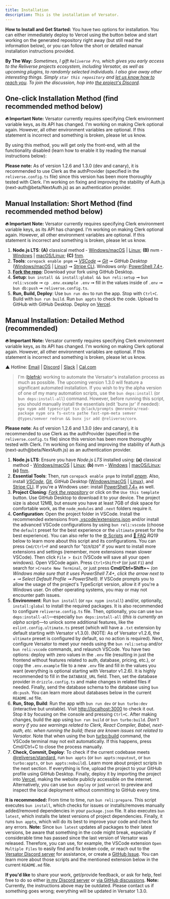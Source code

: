 ```yaml
---
title: Installation
description: This is the installation of Versator.
---
```


<!-- [![Bootstrap Versator with a stack of your choice using the Reliverse CLI](https://github.com/reliverse/cli#readme)] -->

**How to Install and Get Started:** You have two options for installation. You can either immediately deploy to Vercel using the button below and start working on the generated repository right away (but still read the information below), or you can follow the short or detailed manual installation instructions provided.

**By The Way:** *Sometimes, I gift `Reliverse Pro`, which gives you early access to the Reliverse projects ecosystem, including Versator, as well as upcoming plugins, to randomly selected individuals. I also give away other interesting things. Simply `star this repository` and [let us know how to reach you](https://forms.gle/NXZ6QHpwrxh52VA36). To join the discussion, hop into [the project's Discord](https://discord.gg/Pb8uKbwpsJ).*

## One-click Installation Method (**find recommended method below**)

**🔥 Important Note:** Versator currently requires specifying Clerk environment variable keys, as its API has changed. I'm working on making Clerk optional again. However, all other environment variables are optional. If this statement is incorrect and something is broken, please let us know.

By using this method, you will get only the front-end, with all the functionality disabled (learn how to enable it by reading the manual instructions below):

<!-- [![Deploy with Vercel](https://vercel.com/button)](https://vercel.com/new/clone?repository-url=https%3A%2F%2Fgithub.com%2Fblefnk%2Fversator-nextjs-template&project-name=versator&repository-name=my-new-repository-name) -->

**Please note:** As of version 1.2.6 and 1.3.0 (dev and canary), it is recommended to use Clerk as the authProvider (specified in the `reliverse.config.ts` file) since this version has been more thoroughly tested with Clerk. I'm working on fixing and improving the stability of Auth.js (next-auth@beta/NextAuth.js) as an authentication provider.

## Manual Installation: Short Method (**find recommended method below**)

**🔥 Important Note:** Versator currently requires specifying Clerk environment variable keys, as its API has changed. I'm working on making Clerk optional again. However, all other environment variables are optional. If this statement is incorrect and something is broken, please let us know.

1. **Node.js LTS**: **(A)** classical method - [Windows/macOS](https://nodejs.org) | [Linux](https://youtu.be/NS3aTgKztis); **(B)** nvm - [Windows](https://github.com/coreybutler/nvm-windows?tab=readme-ov-file#install-nvm-windows) | [macOS/Linux](https://github.com/nvm-sh/nvm?tab=readme-ov-file#installing-and-updating); **(C)** [fnm](https://github.com/Schniz/fnm#readme).
2. **Tools**: `corepack enable pnpm` ➞ [*VSCode*](https://code.visualstudio.com) ➞ [*Git*](https://learn.microsoft.com/en-us/devops/develop/git/install-and-set-up-git) ➞ *GitHub Desktop* ([Windows/macOS](https://desktop.github.com) | [Linux](https://dev.to/rahedmir/is-github-desktop-available-for-gnu-linux-4a69)) ➞ [Stripe CLI](https://docs.stripe.com/stripe-cli). Windows only: [PowerShell 7.4+](https://learn.microsoft.com/en-us/powershell/scripting/install/installing-powershell-on-windows?view=powershell-7.4#installing-the-msi-package).
3. **[Fork the repo](https://github.com/blefnk/versator/fork)**: Download your fork using GitHub Desktop.
4. **Setup**: `bun install && install:global && bun reli:setup` ➞ `bun reli:vscode` ➞ `cp .env.example .env` ➞ fill in the values inside of `.env` ➞ `bun db:push` ➞ `reliverse.config.ts`.
5. **Run, Build, Deploy**: Use `bun run dev` to run the app. Stop with `Ctrl+C`. Build with `bun run build`. Run `bun appts` to check the code. Upload to GitHub with GitHub Desktop. Deploy on [Vercel](https://vercel.com/new).

## Manual Installation: Detailed Method (recommended)

**🔥 Important Note:** Versator currently requires specifying Clerk environment variable keys, as its API has changed. I'm working on making Clerk optional again. However, all other environment variables are optional. If this statement is incorrect and something is broken, please let us know.

▲ Hotline: [Email](mailto:blefnk@gmail.com) | [Discord](https://discord.gg/Pb8uKbwpsJ) | [Slack](https://join.slack.com/t/reliverse/shared_invite/zt-2mq703yro-hKnLmsgbIQul0wX~gLxRPA) | [Cal.com](https://cal.com/blefnk/reliverse)

> I'm ([blefnk](https://github.com/blefnk)) working to automate the Versator's installation process as much as possible. The upcoming version 1.3.0 will feature a significant automated installation. If you wish to try the alpha version of one of my many automation scripts, use the `bun deps:install` (or `bun deps:install-all`) command. However, before running this script, you should manually install the essentials (edit 'bunx jsr' if needed): `npx nypm add typescript tsx @clack/prompts @mnrendra/read-package nypm ora fs-extra pathe fast-npm-meta semver @types/semver redrun && bunx jsr add @reliverse/core`.

**Please note**: As of version 1.2.6 and 1.3.0 (dev and canary), it is recommended to use Clerk as the authProvider (specified in the `reliverse.config.ts` file) since this version has been more thoroughly tested with Clerk. I'm working on fixing and improving the stability of Auth.js (next-auth@beta/NextAuth.js) as an authentication provider.

1. **Node.js LTS**: Ensure you have *Node.js LTS* installed using: **(a)** classical method - [Windows/macOS](https://nodejs.org) | [Linux](https://youtu.be/NS3aTgKztis); **(b)** nvm - [Windows](https://github.com/coreybutler/nvm-windows?tab=readme-ov-file#install-nvm-windows) | [macOS/Linux](https://github.com/nvm-sh/nvm?tab=readme-ov-file#installing-and-updating); **(c)** [fnm](https://github.com/Schniz/fnm#readme).
2. **Essential Tools**: Then, run `corepack enable pnpm` to install [*pnpm*](https://pnpm.io/installation). Also, install [*VSCode*](https://code.visualstudio.com), [Git](https://learn.microsoft.com/en-us/devops/develop/git/install-and-set-up-git), *GitHub Desktop* ([Windows/macOS](https://desktop.github.com) | [Linux](https://dev.to/rahedmir/is-github-desktop-available-for-gnu-linux-4a69)), and [Stripe CLI](https://docs.stripe.com/stripe-cli). If you're a Windows user: install [PowerShell 7.4+](https://learn.microsoft.com/en-us/powershell/scripting/install/installing-powershell-on-windows?view=powershell-7.4#installing-the-msi-package) as well.
3. **Project Cloning**: [*Fork the repository*](https://github.com/blefnk/versator/fork) or click on the `Use this template` button. Use GitHub Desktop to download it to your device. The project size is about 12MB, but ensure you have at least 7GB of disk space for comfortable work, as the `node_modules` and `.next` folders require it.
4. **Configuration**: Open the project folder in VSCode. Install the recommended extensions from [.vscode/extensions.json](.vscode/extensions.json) and/or install the advanced VSCode configurations by using `bun reli:vscode` (choose the `default` preset for the best experience or the `ultimate` preset for the best experience). You can also refer to the [⚙️ Scripts](./SCRIPTS.md) and [🤔 FAQ](./FAQ.md) *RQ19* below to learn more about this script and its configurations. You can press `Cmd/Ctrl+F` and search for "`Q19`/`Q20`" if you want to install more extensions and settings (remember, more extensions mean slower VSCode). Then click `File > Exit` (VSCode will save all your open windows). Open VSCode again. Press `Ctrl+Shift+P` (or just `F1`) and search for `>Create New Terminal`, or just press **Cmd/Ctrl+Shift+~** *(on Windows make sure that it uses PowerShell 7.4+, click the arrow next to + ➞ Select Default Profile ➞ PowerShell)*. If VSCode prompts you to allow the usage of the project's TypeScript version, allow it if you're a Windows user. On other operating systems, you may or may not encounter path issues.
5. **Environment**: Run `bun install` (or `npx nypm install`) and/or, optionally, `install:global` to install the required packages. It is also recommended to configure `reliverse.config.ts` file. Then, optionally, you can use `bun deps:install-all`—especially `bun deps:install-all` (*this is currently an alpha script*)—to unlock some additional features, like the `eslint.config.ultimate.ts` preset (which will have a `.txt` extension by default starting with Versator v1.3.0). (NOTE: As of Versator v1.2.6, the `ultimate` preset is configured by default, so no action is required). Next, configure Versator to meet your needs using the `bun reli:setup` and/or `bun reli:vscode` commands, and relaunch VSCode. You have two options: deploy with zero values in the `.env` file (resulting in just the frontend without features related to auth, database, pricing, etc.), or copy the `.env.example` file to a new `.env` file and fill in the values you want (everything is optional starting with Versator v1.2.6). It is highly recommended to fill in the `DATABASE_URL` field. Then, set the database provider in `drizzle.config.ts` and make changes in related files if needed. Finally, send the database schema to the database using `bun db:push`. You can learn more about databases below in the current `README.md` file.
6. **Run, Stop, Build**: Run the app with `bun run dev` or `bun turbo:dev` (interactive but unstable). Visit <http://localhost:3000> to check it out. Stop it by focusing on the console and pressing `Ctrl+C`. After making changes, build the app using `bun run build` or `bun turbo:build`. *Don't worry if you see warnings related to Clerk, React Compiler, Babel, next-auth, etc. when running the build; these are known issues not related to Versator.* Note that when using the bun [turbo:build](https://turbo.build) command, the VSCode terminal may not exit automatically. If this happens, press Cmd/Ctrl+C to close the process manually.
7. **Check, Commit, Deploy**: To check if the current codebase meets [@reliverse/standard](https://github.com/reliverse/standard), run `bun appts` (or `bun appts:noputout`, or `bun turbo:appts`, or `bun appts:nobuild`). Learn more about project scripts in the next section. If everything is fine, upload the project to your GitHub profile using GitHub Desktop. Finally, deploy it by importing the project into [Vercel](https://vercel.com/new), making the website publicly accessible on the internet. Alternatively, you can use `bun deploy` or just `vercel` to preview and inspect the local deployment without committing to GitHub every time.

**It is recommended:** From time to time, run `bun reli:prepare`. This script executes `bun install`, which checks for issues or installs/removes manually added/removed dependencies in your `package.json` file. It also executes `bun latest`, which installs the latest versions of project dependencies. Finally, it runs `bun appts`, which will do its best to improve your code and check for any errors. **Note:** Since `bun latest` updates all packages to their latest versions, be aware that something in the code might break, especially if considerable time has passed since the last version of Versator was released. Therefore, you can use, for example, the VSCode extension `Open Multiple Files` to easily find and fix broken code, or reach out to the [Versator Discord server](https://discord.gg/Pb8uKbwpsJ) for assistance, or create a [GitHub Issue](https://github.com/blefnk/versator/issues). You can learn more about those scripts and the mentioned extension below in the current `README.md` file.

**If you'd like** to share your work, get/provide feedback, or ask for help, feel free to do so either [in my Discord server](https://discord.gg/Pb8uKbwpsJ) or [via GitHub discussions](https://github.com/blefnk/versator/discussions). **Note:** Currently, the instructions above may be outdated. Please contact us if something goes wrong; everything will be updated in Versator 1.3.0.
